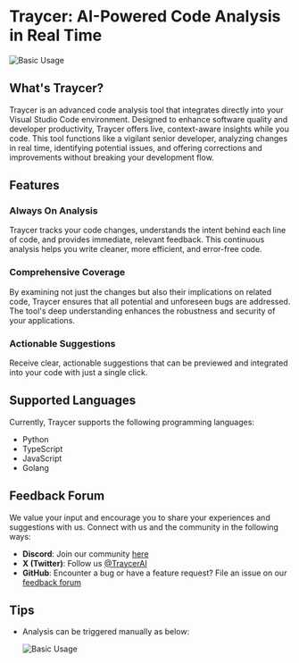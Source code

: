 # Traycer: AI-Powered Code Analysis in Real Time

![Basic Usage](https://github.com/traycerai/community/blob/main/readme-assets/basic-usage.gif?raw=true)

## What's Traycer?
Traycer is an advanced code analysis tool that integrates directly into your Visual Studio Code environment.
Designed to enhance software quality and developer productivity, Traycer offers live, context-aware insights while you code.
This tool functions like a vigilant senior developer, analyzing changes in real time, identifying potential issues, and offering corrections and improvements without breaking your development flow.

## Features

### **Always On Analysis**

Traycer tracks your code changes, understands the intent behind each line of code, and provides immediate, relevant feedback. This continuous analysis helps you write cleaner, more efficient, and error-free code.

### **Comprehensive Coverage**

By examining not just the changes but also their implications on related code, Traycer ensures that all potential and unforeseen bugs are addressed. The tool's deep understanding enhances the robustness and security of your applications.

### **Actionable Suggestions**

Receive clear, actionable suggestions that can be previewed and integrated into your code with just a single click.

## Supported Languages

Currently, Traycer supports the following programming languages:

- Python
- TypeScript
- JavaScript
- Golang

## Feedback Forum

We value your input and encourage you to share your experiences and suggestions with us. Connect with us and the community in the following ways:

- **Discord**: Join our community [here](https://discord.gg/RcpPtcZqRK)
- **X (Twitter)**: Follow us [@TraycerAI](https://twitter.com/TraycerAI)
- **GitHub**: Encounter a bug or have a feature request? File an issue on our [feedback forum](https://github.com/orgs/traycerai/discussions/categories/traycer)

## Tips

- Analysis can be triggered manually as below:

  ![Basic Usage](https://github.com/traycerai/community/blob/main/readme-assets/manual-trigger.gif?raw=true)
